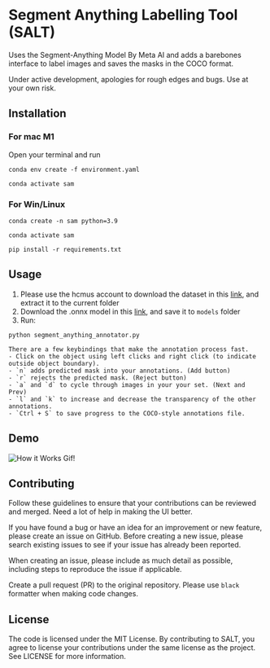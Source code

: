 # Segment Anything Labelling Tool (SALT)

Uses the Segment-Anything Model By Meta AI and adds a barebones interface to label images and saves the masks in the COCO format.

Under active development, apologies for rough edges and bugs. Use at your own risk.

## Installation
### For mac M1 
Open your terminal and run 
```shell
conda env create -f environment.yaml
```
```shell
conda activate sam 
```
### For Win/Linux 
```shell
conda create -n sam python=3.9 
```
```shell
conda activate sam 
```
```shell
pip install -r requirements.txt
```

## Usage
1. Please use the hcmus account to download the dataset in this [link](https://studenthcmusedu.sharepoint.com/:u:/r/sites/Thgicmytnh/Shared%20Documents/%C4%90%E1%BB%93%20%C3%A1n/DATASET/dataset.zip?csf=1&web=1&e=6VtJTd), and extract it to the current folder
2. Download the .onnx model in this [link](https://github.com/quyen228/salt/releases/download/v0.1.0/sam_onnx.570_520.onnx), and save it to `models` folder
3. Run:
```shell
python segment_anything_annotator.py 
```
    There are a few keybindings that make the annotation process fast.
    - Click on the object using left clicks and right click (to indicate outside object boundary).
    - `n` adds predicted mask into your annotations. (Add button)
    - `r` rejects the predicted mask. (Reject button)
    - `a` and `d` to cycle through images in your your set. (Next and Prev)
    - `l` and `k` to increase and decrease the transparency of the other annotations.
    - `Ctrl + S` to save progress to the COCO-style annotations file.

## Demo

![How it Works Gif!](https://github.com/anuragxel/salt/raw/main/assets/how-it-works.gif)

## Contributing

Follow these guidelines to ensure that your contributions can be reviewed and merged. Need a lot of help in making the UI better.

If you have found a bug or have an idea for an improvement or new feature, please create an issue on GitHub. Before creating a new issue, please search existing issues to see if your issue has already been reported. 

When creating an issue, please include as much detail as possible, including steps to reproduce the issue if applicable.

Create a pull request (PR) to the original repository. Please use `black` formatter when making code changes.

## License

The code is licensed under the MIT License. By contributing to SALT, you agree to license your contributions under the same license as the project. See LICENSE for more information.
